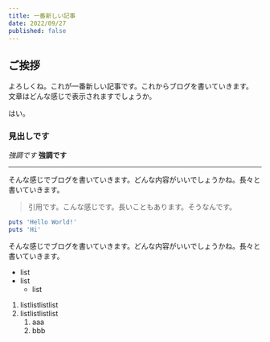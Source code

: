 ```yaml
---
title: 一番新しい記事
date: 2022/09/27
published: false
---
```


## ご挨拶

よろしくね。これが一番新しい記事です。これからブログを書いていきます。
文章はどんな感じで表示されますでしょうか。

はい。

### 見出しです

*強調です*
**強調です**

---

そんな感じでブログを書いていきます。どんな内容がいいでしょうかね。長々と書いていきます。

> 引用です。こんな感じです。長いこともあります。そうなんです。

```ruby
puts 'Hello World!'
puts 'Hi'
```

そんな感じでブログを書いていきます。どんな内容がいいでしょうかね。長々と書いていきます。

- list
- list
    - list

1. listlistlistlist
2. listlistlistlist
    1. aaa
    2. bbb
